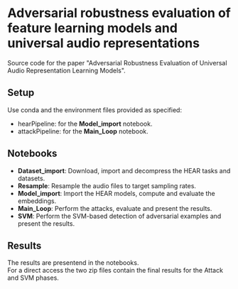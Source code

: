 # Adversarial robustness evaluation of feature learning models and universal audio representations
Source code for the paper "Adversarial Robustness Evaluation of
Universal Audio Representation Learning Models".

## Setup
Use conda and the environment files provided as specified:
* hearPipeline: for the **Model_import** notebook.
* attackPipeline: for the **Main_Loop** notebook.

## Notebooks
* **Dataset_import**: Download, import and decompress the HEAR tasks and datasets.
* **Resample**: Resample the audio files to target sampling rates.
* **Model_import**: Import the HEAR models, compute and evaluate the embeddings.
* **Main_Loop**: Perform the attacks, evaluate and present the results.
* **SVM**: Perform the SVM-based detection of adversarial examples and present the results.

## Results
The results are presentend in the notebooks.  
For a direct access the two zip files contain the final results for the Attack and SVM phases.
